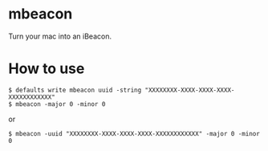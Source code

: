 # mbeacon
Turn your mac into an iBeacon.

# How to use

```
$ defaults write mbeacon uuid -string "XXXXXXXX-XXXX-XXXX-XXXX-XXXXXXXXXXXX"
$ mbeacon -major 0 -minor 0
```

or 

```
$ mbeacon -uuid "XXXXXXXX-XXXX-XXXX-XXXX-XXXXXXXXXXXX" -major 0 -minor 0
```
